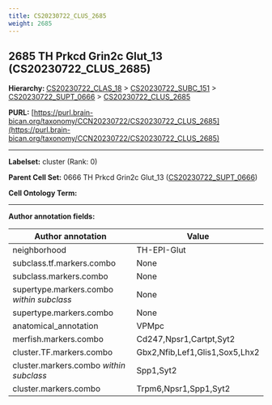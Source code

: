 ```yaml
---
title: CS20230722_CLUS_2685
weight: 2685
---
```

## 2685 TH Prkcd Grin2c Glut_13 (CS20230722_CLUS_2685)
<b>Hierarchy: </b>
[CS20230722_CLAS_18](../CS20230722_CLAS_18) >
[CS20230722_SUBC_151](../CS20230722_SUBC_151) >
[CS20230722_SUPT_0666](../CS20230722_SUPT_0666) >
[CS20230722_CLUS_2685](../CS20230722_CLUS_2685)

**PURL:** [https://purl.brain-bican.org/taxonomy/CCN20230722/CS20230722_CLUS_2685](https://purl.brain-bican.org/taxonomy/CCN20230722/CS20230722_CLUS_2685)

---


**Labelset:** cluster (Rank: 0)

**Parent Cell Set:** 0666 TH Prkcd Grin2c Glut_13 ([CS20230722_SUPT_0666](../CS20230722_SUPT_0666))



**Cell Ontology Term:** 

[MARKER GENES.]: #


---

[TRANSFERRED ANNOTATIONS.]: #


[AUTHOR ANNOTATION FIELDS.]: #


**Author annotation fields:**

| Author annotation | Value |
|-------------------|-------|
|neighborhood|TH-EPI-Glut|
|subclass.tf.markers.combo|None|
|subclass.markers.combo|None|
|supertype.markers.combo _within subclass_|None|
|supertype.markers.combo|None|
|anatomical_annotation|VPMpc|
|merfish.markers.combo|Cd247,Npsr1,Cartpt,Syt2|
|cluster.TF.markers.combo|Gbx2,Nfib,Lef1,Glis1,Sox5,Lhx2|
|cluster.markers.combo _within subclass_|Spp1,Syt2|
|cluster.markers.combo|Trpm6,Npsr1,Spp1,Syt2|
